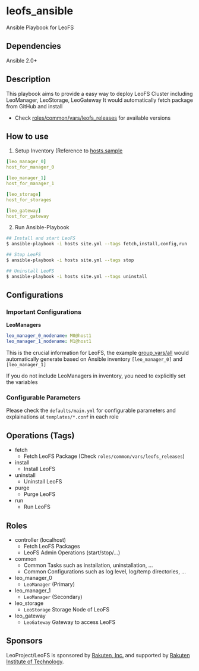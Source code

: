 leofs_ansible
=====

Ansible Playbook for LeoFS

## Dependencies
Ansible 2.0+

## Description
This playbook aims to provide a easy way to deploy LeoFS Cluster including LeoManager, LeoStorage, LeoGateway
It would automatically fetch package from GitHub and install
- Check [roles/common/vars/leofs_releases](roles/common/vars/leofs_releases) for available versions

## How to use
1. Setup Inventory (Reference to [hosts.sample](hosts.sample)
```yaml
[leo_manager_0]
host_for_manager_0

[leo_manager_1]
host_for_manager_1

[leo_storage]
host_for_storages

[leo_gateway]
host_for_gateway
```

2. Run Ansible-Playbook
```bash
## Install and start LeoFS
$ ansible-playbook -i hosts site.yml --tags fetch,install,config,run

## Stop LeoFS
$ ansible-playbook -i hosts site.yml --tags stop

## Uninstall LeoFS
$ ansible-playbook -i hosts site.yml --tags uninstall
```

## Configurations
### Important Configurations
**LeoManagers**
```yaml
leo_manager_0_nodename: M0@host1
leo_manager_1_nodename: M1@host1
```
This is the crucial information for LeoFS, the example [group_vars/all](group_vars/all) would automatically generate based on Ansible inventory `[leo_manager_0]` and `[leo_manager_1]`

If you do not include LeoManagers in inventory, you need to explicitly set the variables

### Configurable Parameters
Please check the `defaults/main.yml` for configurable parameters and explainations at `templates/*.conf` in each role

## Operations (Tags)
- fetch
  * Fetch LeoFS Package (Check `roles/common/vars/leofs_releases`)
- install
  * Install LeoFS
- uninstall
  * Uninstall LeoFS
- purge
  * Purge LeoFS
- run
  * Run LeoFS

## Roles
- controller (localhost)
  * Fetch LeoFS Packages
  * LeoFS Admin Operations (start/stop/...)
- common
  * Common Tasks such as installation, uninstallation, ...
  * Common Configurations such as log level, log/temp directories, ...
- leo_manager_0
  * `LeoManager` (Primary)
- leo_manager_1
  * `LeoManager` (Secondary)
- leo_storage
  * `LeoStorage` Storage Node of LeoFS
- leo_gateway
  * `LeoGateway` Gateway to access LeoFS

## Sponsors
LeoProject/LeoFS is sponsored by [Rakuten, Inc.](http://global.rakuten.com/corp/) and supported by [Rakuten Institute of Technology](http://rit.rakuten.co.jp/).
